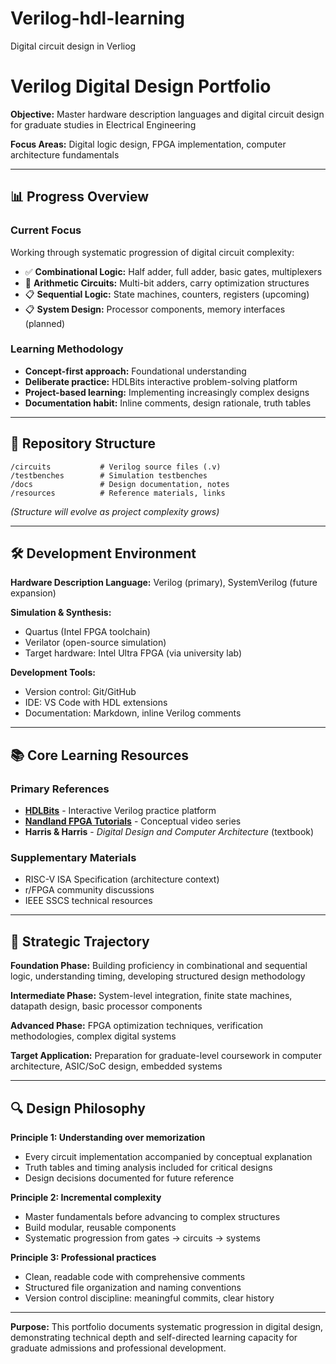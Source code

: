 # Verilog-hdl-learning
Digital circuit design in Verliog
# Verilog Digital Design Portfolio

**Objective:** Master hardware description languages and digital circuit design for graduate studies in Electrical Engineering

**Focus Areas:** Digital logic design, FPGA implementation, computer architecture fundamentals

---

## 📊 Progress Overview

### Current Focus
Working through systematic progression of digital circuit complexity:
- ✅ **Combinational Logic:** Half adder, full adder, basic gates, multiplexers
- 🔄 **Arithmetic Circuits:** Multi-bit adders, carry optimization structures
- 📋 **Sequential Logic:** State machines, counters, registers (upcoming)
- 📋 **System Design:** Processor components, memory interfaces (planned)

### Learning Methodology
- **Concept-first approach:** Foundational understanding
- **Deliberate practice:** HDLBits interactive problem-solving platform
- **Project-based learning:** Implementing increasingly complex designs
- **Documentation habit:** Inline comments, design rationale, truth tables

---

## 📁 Repository Structure
```
/circuits           # Verilog source files (.v)
/testbenches        # Simulation testbenches
/docs               # Design documentation, notes
/resources          # Reference materials, links
```

*(Structure will evolve as project complexity grows)*

---

## 🛠️ Development Environment

**Hardware Description Language:** Verilog (primary), SystemVerilog (future expansion)

**Simulation & Synthesis:**
- Quartus (Intel FPGA toolchain)
- Verilator (open-source simulation)
- Target hardware: Intel Ultra FPGA (via university lab)

**Development Tools:**
- Version control: Git/GitHub
- IDE: VS Code with HDL extensions
- Documentation: Markdown, inline Verilog comments

---

## 📚 Core Learning Resources

### Primary References
- **[HDLBits](https://hdlbits.com)** - Interactive Verilog practice platform
- **[Nandland FPGA Tutorials](https://nandland.com/learn-fpga/)** - Conceptual video series
- **Harris & Harris** - *Digital Design and Computer Architecture* (textbook)

### Supplementary Materials
- RISC-V ISA Specification (architecture context)
- r/FPGA community discussions
- IEEE SSCS technical resources

---

## 🎯 Strategic Trajectory

**Foundation Phase:**
Building proficiency in combinational and sequential logic, understanding timing, developing structured design methodology

**Intermediate Phase:**
System-level integration, finite state machines, datapath design, basic processor components

**Advanced Phase:**
FPGA optimization techniques, verification methodologies, complex digital systems

**Target Application:**
Preparation for graduate-level coursework in computer architecture, ASIC/SoC design, embedded systems

---

## 🔍 Design Philosophy

**Principle 1: Understanding over memorization**
- Every circuit implementation accompanied by conceptual explanation
- Truth tables and timing analysis included for critical designs
- Design decisions documented for future reference

**Principle 2: Incremental complexity**
- Master fundamentals before advancing to complex structures
- Build modular, reusable components
- Systematic progression from gates → circuits → systems

**Principle 3: Professional practices**
- Clean, readable code with comprehensive comments
- Structured file organization and naming conventions
- Version control discipline: meaningful commits, clear history

---

**Purpose:** This portfolio documents systematic progression in digital design, demonstrating technical depth and self-directed learning capacity for graduate admissions and professional development.
